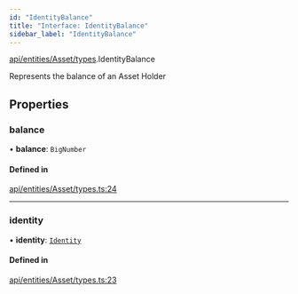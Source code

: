 ```yaml
---
id: "IdentityBalance"
title: "Interface: IdentityBalance"
sidebar_label: "IdentityBalance"
---
```


[api/entities/Asset/types](../../../../../../modules/API/Entities/Asset/Types/Types.md).IdentityBalance

Represents the balance of an Asset Holder

## Properties

### balance

• **balance**: `BigNumber`

#### Defined in

[api/entities/Asset/types.ts:24](https://github.com/F-OBrien/polymesh-sdk/blob/012f1745/src/api/entities/Asset/types.ts#L24)

___

### identity

• **identity**: [`Identity`](../../../../../../classes/API/Entities/Identity/Identity.md)

#### Defined in

[api/entities/Asset/types.ts:23](https://github.com/F-OBrien/polymesh-sdk/blob/012f1745/src/api/entities/Asset/types.ts#L23)
